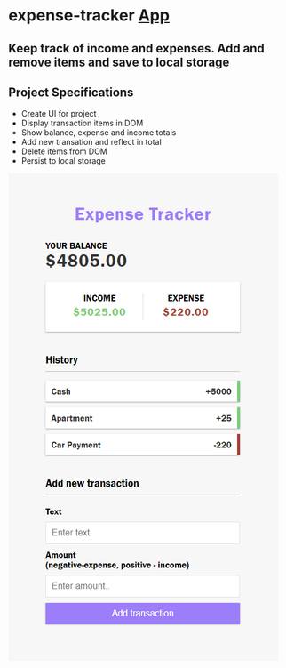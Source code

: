 # expense-tracker [App](https://tudorbejinari.github.io/expense-tracker/)
## Keep track of income and expenses. Add and remove items and save to local storage

## Project Specifications
* Create UI for project
* Display transaction items in DOM
* Show balance, expense and income totals
* Add new transation and reflect in total
* Delete items from DOM
* Persist to local storage

![img](https://github.com/tudorbejinari/expense-tracker/blob/master/expenses.png)
